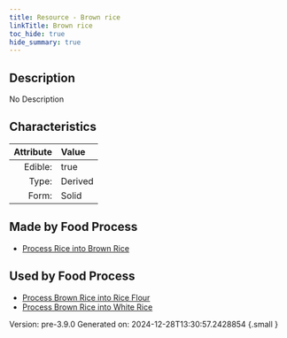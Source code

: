 ```yaml
---
title: Resource - Brown rice
linkTitle: Brown rice
toc_hide: true
hide_summary: true
---
```


## Description
No Description

## Characteristics

| Attribute      | Value |
|--------:|:------|
|Edible:|true|
|Type:|Derived|
|Form:|Solid|
 



## Made by Food Process

- [Process Rice into Brown Rice](/docs/definitions/food/process-rice-into-brown-rice)

    
## Used by Food Process

- [Process Brown Rice into Rice Flour](/docs/definitions/food/process-brown-rice-into-rice-flour)
- [Process Brown Rice into White Rice](/docs/definitions/food/process-brown-rice-into-white-rice)


Version: pre-3.9.0 Generated on: 2024-12-28T13:30:57.2428854
{.small }
